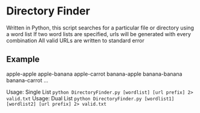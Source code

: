 <h1>Directory Finder</h1>
Written in Python, this script searches for a particular file or directory using a word list
If two word lists are specified, urls will be generated with every combination
All valid URLs are written to standard error
<h2>Example</h2>
apple-apple
apple-banana
apple-carrot
banana-apple
banana-banana
banana-carrot
...

Usage: Single List
``
python DirectoryFinder.py [wordlist] [url prefix] 2> valid.txt
``
Usage: Dual List
``
python DirectoryFinder.py [wordlist1] [wordlist2] [url prefix] 2> valid.txt
``
